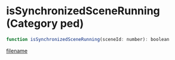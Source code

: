 # isSynchronizedSceneRunning (Category ped)

```js
function isSynchronizedSceneRunning(sceneId: number): boolean
```

[filename](isSynchronizedSceneRunning_m.md ':include')